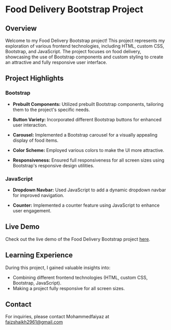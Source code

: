 # Food Delivery Bootstrap Project

## Overview

Welcome to my Food Delivery Bootstrap project! This project represents my exploration of various frontend technologies, including HTML, custom CSS, Bootstrap, and JavaScript. The project focuses on food delivery, showcasing the use of Bootstrap components and custom styling to create an attractive and fully responsive user interface.

## Project Highlights

### Bootstrap

- **Prebuilt Components:** Utilized prebuilt Bootstrap components, tailoring them to the project's specific needs.

- **Button Variety:** Incorporated different Bootstrap buttons for enhanced user interaction.

- **Carousel:** Implemented a Bootstrap carousel for a visually appealing display of food items.

- **Color Scheme:** Employed various colors to make the UI more attractive.

- **Responsiveness:** Ensured full responsiveness for all screen sizes using Bootstrap's responsive design utilities.

### JavaScript

- **Dropdown Navbar:** Used JavaScript to add a dynamic dropdown navbar for improved navigation.

- **Counter:** Implemented a counter feature using JavaScript to enhance user engagement.

## Live Demo

Check out the live demo of the Food Delivery Bootstrap project [here](https://mohammedfaiyaz29.github.io/FoodApp-Bootstrap/).


## Learning Experience

During this project, I gained valuable insights into:

- Combining different frontend technologies (HTML, custom CSS, Bootstrap, JavaScript).
- Making a project fully responsive for all screen sizes.

## Contact

For inquiries, please contact Mohammedfaiyaz at faizshaikh2961@gmail.com
